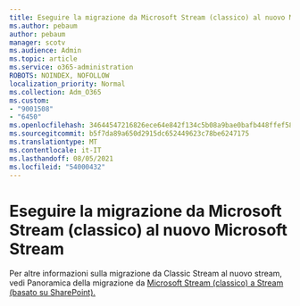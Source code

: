 ```yaml
---
title: Eseguire la migrazione da Microsoft Stream (classico) al nuovo Microsoft Stream
ms.author: pebaum
author: pebaum
manager: scotv
ms.audience: Admin
ms.topic: article
ms.service: o365-administration
ROBOTS: NOINDEX, NOFOLLOW
localization_priority: Normal
ms.collection: Adm_O365
ms.custom:
- "9001508"
- "6450"
ms.openlocfilehash: 34644547216826ece64e842f134c5b08a9bae0bafb448ffef589db78c3263c5a
ms.sourcegitcommit: b5f7da89a650d2915dc652449623c78be6247175
ms.translationtype: MT
ms.contentlocale: it-IT
ms.lasthandoff: 08/05/2021
ms.locfileid: "54000432"
---
```

# <a name="migrate-from-microsoft-stream-classic-to-the-new-microsoft-stream"></a>Eseguire la migrazione da Microsoft Stream (classico) al nuovo Microsoft Stream

Per altre informazioni sulla migrazione da Classic Stream al nuovo stream, vedi Panoramica della migrazione da [Microsoft Stream (classico) a Stream (basato su SharePoint).](/stream/streamnew/stream-classic-to-new-migration-overview)